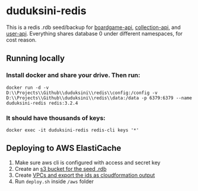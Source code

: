 # duduksini-redis
This is a redis .rdb seed/backup for [boardgame-api](https://github.com/duduksini/boardgame-api), [collection-api](https://github.com/duduksini/collection-api), and [user-api](https://github.com/duduksini/user-api). Everything shares database 0 under different namespaces, for cost reason.

## Running locally
### Install docker and share your drive. Then run:
```
docker run -d -v D:\\Projects\\Github\\duduksini\\redis\\config:/config -v D:\\Projects\\Github\\duduksini\\redis\\data:/data -p 6379:6379 --name duduksini-redis redis:3.2.4
```
### It should have thousands of keys:
```
docker exec -it duduksini-redis redis-cli keys '*'
```

## Deploying to AWS ElastiCache
1. Make sure aws cli is configured with access and secret key
2. Create an [s3 bucket for the seed .rdb](https://github.com/duduksini/s3)
3. Create [VPCs and export the ids as cloudformation output](https://github.com/duduksini/vpc)
4. Run `deploy.sh` inside `/aws` folder
